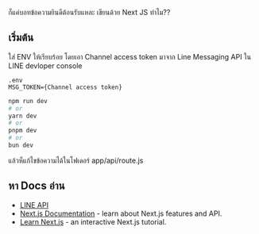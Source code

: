 ก็แค่บอทข้อความยินดีต้อนรับแหละ เขียนด้วย Next JS ทำไม??

## เริ่มต้น

ใส่ ENV ให้เรียบร้อย โดยเอา Channel access token มาจาก Line Messaging API ใน LINE devloper console 
```
.env
MSG_TOKEN={Channel access token}
```

```bash
npm run dev
# or
yarn dev
# or
pnpm dev
# or
bun dev
```

แล้วห็แก้ไขข้อความได้ในโฟเดอร์ app/api/route.js

## หา Docs อ่าน

- [LINE API](https://developers.line.biz/en/reference/messaging-api)
- [Next.js Documentation](https://nextjs.org/docs) - learn about Next.js features and API.
- [Learn Next.js](https://nextjs.org/learn) - an interactive Next.js tutorial.